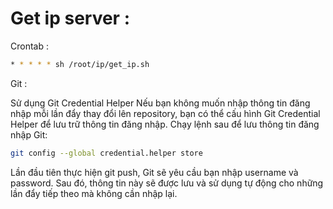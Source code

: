 # Get ip server :


Crontab : 

```bash
* * * * * sh /root/ip/get_ip.sh
```

Git :

Sử dụng Git Credential Helper
Nếu bạn không muốn nhập thông tin đăng nhập mỗi lần đẩy thay đổi lên repository, 
bạn có thể cấu hình Git Credential Helper để lưu trữ thông tin đăng nhập.
Chạy lệnh sau để lưu thông tin đăng nhập Git:
```bash
git config --global credential.helper store 
``` 

Lần đầu tiên thực hiện git push, Git sẽ yêu cầu bạn nhập username và password. Sau đó, thông tin này sẽ được lưu và sử dụng tự động cho những lần đẩy tiếp theo mà không cần nhập lại.


